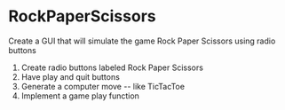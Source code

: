 # RockPaperScissors
Create a GUI that will simulate the game Rock Paper Scissors using radio buttons

1. Create radio buttons labeled Rock Paper Scissors
2. Have play and quit buttons
3. Generate a computer move -- like TicTacToe
4. Implement a game play function
